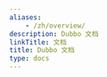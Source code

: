 ```yaml
---
aliases:
    - /zh/overview/
description: Dubbo 文档
linkTitle: 文档
title: Dubbo 文档
type: docs
---
```

